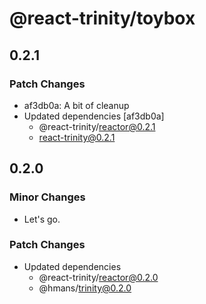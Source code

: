 # @react-trinity/toybox

## 0.2.1

### Patch Changes

- af3db0a: A bit of cleanup
- Updated dependencies [af3db0a]
  - @react-trinity/reactor@0.2.1
  - react-trinity@0.2.1

## 0.2.0

### Minor Changes

- Let's go.

### Patch Changes

- Updated dependencies
  - @react-trinity/reactor@0.2.0
  - @hmans/trinity@0.2.0
